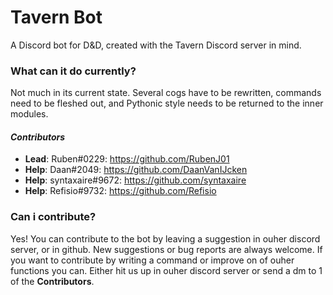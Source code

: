 # Tavern Bot
A Discord bot for D&D, created with the Tavern Discord server in mind.

### What can it do currently?
Not much in its current state. Several cogs have to be rewritten, commands need to be fleshed out, and Pythonic style needs to be returned to the inner modules.

#### _Contributors_
* **Lead**: Ruben#0229: https://github.com/RubenJ01
* **Help**: Daan#2049: https://github.com/DaanVanIJcken
* **Help**: syntaxaire#9672: https://github.com/syntaxaire
* **Help**: Refisio#9732: https://github.com/Refisio

### Can i contribute?
Yes! You can contribute to the bot by leaving a suggestion in ouher discord server, or in github. New suggestions or bug reports are always welcome. If you want to contribute by writing a command or improve on of ouher functions you can. Either hit us up in ouher discord server or send a dm to 1 of the **Contributors**.
